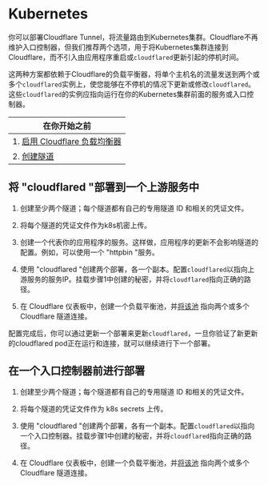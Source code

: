 # Kubernetes

你可以部署Cloudflare Tunnel，将流量路由到Kubernetes集群。Cloudflare不再维护入口控制器，但我们推荐两个选项，用于将Kubernetes集群连接到Cloudflare，而不引入由应用程序重启或`cloudflared`更新引起的停机时间。

这两种方案都依赖于Cloudflare的负载平衡器，将单个主机名的流量发送到两个或多个`cloudflared`实例上，使您能够在不停机的情况下更新或修改`cloudflared`。这些`cloudflared`的实例应指向运行在你的Kubernetes集群前面的服务或入口控制器。

| 在你开始之前
|---|
| 1. [启用 Cloudflare 负载均衡器](https://developers.cloudflare.com/load-balancing/create-load-balancer-ui) | 2.
| 2. [创建隧道](/connections/connect-apps/create-tunnel) | 2.

## 将 "cloudflared "部署到一个上游服务中

1. 创建至少两个隧道；每个隧道都有自己的专用隧道 ID 和相关的凭证文件。

2. 将每个隧道的凭证文件作为k8s机密上传。

3. 创建一个代表你的应用程序的服务。这样做，应用程序的更新不会影响隧道的配置。例如，可以使用一个 "httpbin "服务。

4. 使用 "cloudflared "创建两个部署，各一个副本。配置`cloudflared`以指向上游服务的服务IP。挂载步骤1中创建的秘密，并将`cloudflared`指向正确的路径。

5. 在 Cloudflare 仪表板中，创建一个负载平衡池，并[将该池](/connections/connect-apps/routing-to-tunnel/lb) 指向两个或多个 Cloudflare 隧道连接。

配置完成后，你可以通过更新一个部署来更新`cloudflared`，一旦你验证了新更新的cloudflared pod正在运行和连接，就可以继续进行下一个部署。

## 在一个入口控制器前进行部署

1. 创建至少两个隧道；每个隧道都有自己的专用隧道 ID 和相关的凭证文件。

2. 将每个隧道的凭证文件作为 k8s secrets 上传。

3. 使用 "cloudflared "创建两个部署，各有一个副本。配置`cloudflared`以指向一个入口控制器。挂载步骤1中创建的秘密，并将`cloudflared`指向正确的路径。

4. 在 Cloudflare 仪表板中，创建一个负载平衡池，并[将该池](/connections/connect-apps/routing-to-tunnel/lb) 指向两个或多个 Cloudflare 隧道连接。